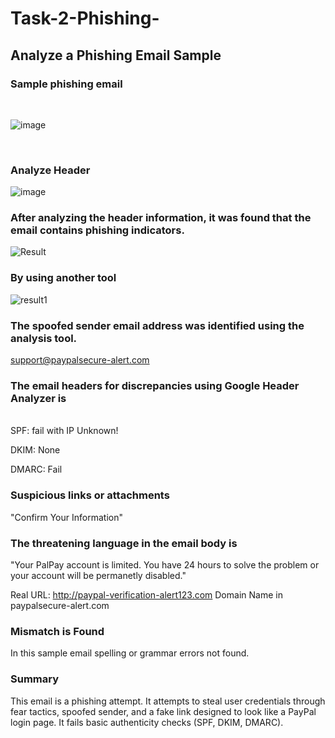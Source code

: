 # Task-2-Phishing-
## Analyze a Phishing Email Sample
### Sample phishing email
<br>

![image](https://github.com/user-attachments/assets/327d4be8-09e8-4e45-912b-87a923eb26a5)

<br>

### Analyze Header
![image](https://github.com/user-attachments/assets/97ef362b-75df-428a-8707-f20b1a4418d3)

### After analyzing the header information, it was found that the email contains phishing indicators.
![Result](https://github.com/user-attachments/assets/40f40469-6899-4191-871e-8baaf8939f6a)

### By using another tool 
![result1](https://github.com/user-attachments/assets/d5ab72c3-72e0-41f3-96a4-f7b362f097be)
<br>

### The spoofed sender email address was identified using the analysis tool.
support@paypalsecure-alert.com

### The email headers for discrepancies using Google Header Analyzer is
<br>
SPF: fail with IP Unknown!

DKIM: None

DMARC: Fail

### Suspicious links or attachments 
"Confirm Your Information"

### The threatening language in the email body is 

"Your PalPay account is limited. You have 24 hours to solve the problem or your account will be permanetly disabled."

Real URL: http://paypal-verification-alert123.com
Domain Name in paypalsecure-alert.com
### Mismatch is Found

In this sample email spelling or grammar errors not found.

### Summary
This email is a phishing attempt. 
It attempts to steal user credentials through fear tactics, spoofed sender, and a fake link designed to look like a PayPal login page.
It fails basic authenticity checks (SPF, DKIM, DMARC).
